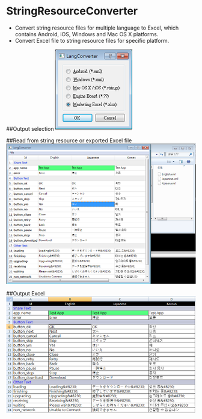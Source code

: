 # StringResourceConverter
* Convert string resource files for multiple language to Excel, which contains Android, iOS, Windows and Mac OS X platforms.
* Convert Excel file to string resource files for specific platform.

##Output selection
![Output format](https://github.com/sokunmin/StringResourceConverter/blob/master/screen_shots/1.png)

##Read from string resource or exported Excel file
![Read from string resource](https://github.com/sokunmin/StringResourceConverter/blob/master/screen_shots/2.png)

##Output Excel
![Output Excel](https://github.com/sokunmin/StringResourceConverter/blob/master/screen_shots/3.png)
